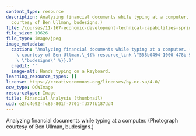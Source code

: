 ```yaml
---
content_type: resource
description: Analyzing financial documents while typing at a computer. (Photograph
  courtesy of Ben Ullman, budesigns.)
file: /courses/11-167-economic-development-technical-capabilities-spring-2004/e2fc4e92fc85801f7701fd77fb187dd4_11-167s04-th.jpg
file_size: 10626
file_type: image/jpeg
image_metadata:
  caption: "Analyzing financial documents while typing at a computer. (Photograph\
    \ courtesy of Ben Ullman,\_{{% resource_link \"558b0494-1000-478b-965e-d593132ece4f\"\
    \ \"budesigns\" %}}.)"
  credit: ''
  image-alt: Hands typing on a keyboard.
learning_resource_types: []
license: https://creativecommons.org/licenses/by-nc-sa/4.0/
ocw_type: OCWImage
resourcetype: Image
title: Financial Analysis (thumbnail)
uid: e2fc4e92-fc85-801f-7701-fd77fb187dd4
---
```

Analyzing financial documents while typing at a computer. (Photograph courtesy of Ben Ullman, budesigns.)